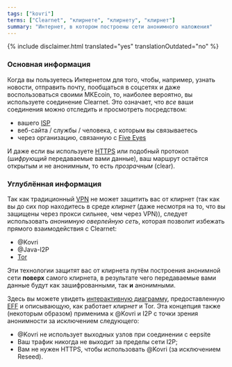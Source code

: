 ```yaml
---
tags: ["kovri"]
terms: ["Clearnet", "клирнете", "клирнету", "клирнет"]
summary: "Интернет, в котором построены сети анонимного наложения"
---
```


{% include disclaimer.html translated="yes" translationOutdated="no" %}
### Основная информация

Когда вы пользуетесь Интернетом для того, чтобы, например, узнать новости, отправить почту, пообщаться в соцсетях и даже воспользоваться своими MKEcoin, то, наиболее вероятно, вы используете соединение Clearnet. Это означает, что *все* ваши соединения можно отследить и просмотреть посредством:

- вашего [ISP](https://en.wikipedia.org/wiki/ISP)
- веб-сайта / службы / человека, с которым вы связываетесь
- через организацию, связанную с [Five Eyes](https://en.wikipedia.org/wiki/5_Eyes)

И даже если вы используете [HTTPS](https://en.wikipedia.org/wiki/HTTPS) или подобный протокол (*шифрующий* передаваемые вами данные), ваш маршрут остаётся открытым и не анонимным, то есть *прозрачным* (clear).

### Углублённая информация

Так как традиционный [VPN](https://en.wikipedia.org/wiki/VPN) не может защитить вас от клирнет (так как вы до сих пор находитесь в среде *клирнет* (даже несмотря на то, что вы защищены через прокси сильнее, чем через VPN)), следует использовать *анонимную оверлейную сеть*, которая позволит избежать прямого взаимодействия с Clearnet:

- @Kovri
- @Java-I2P
- [Tor](https://torproject.org/)

Эти технологии защитят вас от клирнета путём построения анонимной сети **поверх** самого клирнета, в результате чего передаваемые вами данные будут как зашифрованными, так **и** анонимными.

Здесь вы можете увидеть [интерактивную диаграмму](https://www.eff.org/pages/tor-and-https), предоставленную [EFF](https://www.eff.org/) и описывающую, как работает *клирнет* и Tor. Эта концепция также (некоторым образом) применима к @Kovri и I2P с точки зрения анонимности за исключением следующего:

- @Kovri не использует выходных узлов при соединении с eepsite
- Ваш трафик никогда не выходит за пределы сети I2P;
- Вам не нужен HTTPS, чтобы использовать @Kovri (за исключением Reseed).
